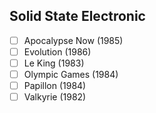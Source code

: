 ## Solid State Electronic
- [ ] Apocalypse Now (1985)
- [ ] Evolution (1986)
- [ ] Le King (1983)
- [ ] Olympic Games (1984)
- [ ] Papillon (1984)
- [ ] Valkyrie (1982)

